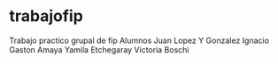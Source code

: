 # trabajofip
Trabajo practico grupal de fip
Alumnos
Juan Lopez Y Gonzalez
Ignacio Gaston Amaya
Yamila Etchegaray
Victoria Boschi
